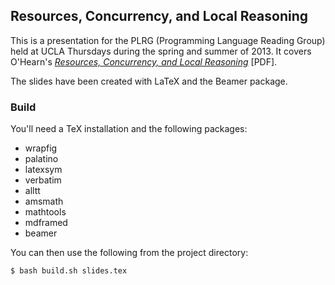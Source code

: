 ## Resources, Concurrency, and Local Reasoning

This is a presentation for the PLRG (Programming Language Reading Group) held at UCLA Thursdays during the spring and summer of 2013. It covers O'Hearn's [*Resources, Concurrency, and Local Reasoning*](http://www.eecs.qmul.ac.uk/~ohearn/papers/concurrency.pdf) [PDF].

The slides have been created with LaTeX and the Beamer package.

### Build

You'll need a TeX installation and the following packages:

* wrapfig
* palatino
* latexsym
* verbatim
* alltt
* amsmath
* mathtools
* mdframed
* beamer

You can then use the following from the project directory:

```bash
$ bash build.sh slides.tex
```
